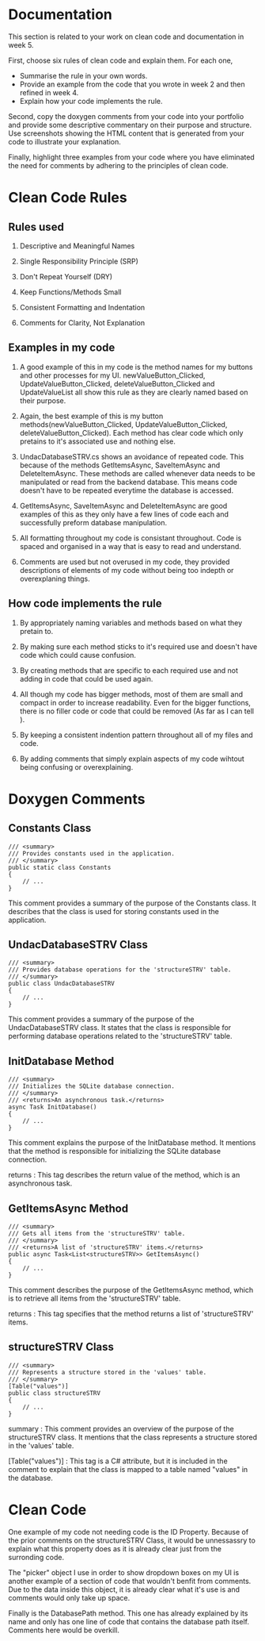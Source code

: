 # Documentation

This section is related to your work on clean code and documentation in week 5.

First, choose six rules of clean code and explain them. For each one,

* Summarise the rule in your own words.
* Provide an example from the code that you wrote in week 2 and then refined in week 4.
* Explain how your code implements the rule. 

Second, copy the doxygen comments from your code into your portfolio and provide some 
descriptive commentary on their purpose and structure. Use screenshots showing the HTML 
content that is generated from your code to illustrate your explanation.

Finally, highlight three examples from your code where you have eliminated the need
for comments by adhering to the principles of clean code.

# Clean Code Rules

## Rules used 

1. Descriptive and Meaningful Names

2. Single Responsibility Principle (SRP)

3. Don't Repeat Yourself (DRY)

4. Keep Functions/Methods Small

5. Consistent Formatting and Indentation

6. Comments for Clarity, Not Explanation

## Examples in my code

1. A good example of this in my code is the method names for my buttons and other processes for my UI. newValueButton_Clicked, UpdateValueButton_Clicked, deleteValueButton_Clicked and UpdateValueList all show this rule as they are clearly named based on their purpose.

2. Again, the best example of this is my button methods(newValueButton_Clicked, UpdateValueButton_Clicked, deleteValueButton_Clicked). Each method has clear code which only pretains to it's associated use and nothing else.

3. UndacDatabaseSTRV.cs shows an avoidance of repeated code. This because of the methods GetItemsAsync, SaveItemAsync and DeleteItemAsync. These methods are called whenever data needs to be manipulated or read from the backend database. This means code doesn't have to be repeated everytime the database is accessed.

4. GetItemsAsync, SaveItemAsync and DeleteItemAsync are good examples of this as they only have a few lines of code each and successfully preform database manipulation.

5. All formatting throughout my code is consistant throughout. Code is spaced and organised in a way that is easy to read and understand.

6. Comments are used but not overused in my code, they provided descriptions of elements of my code without being too indepth or overexplaning things.

## How code implements the rule

1. By appropriately naming variables and methods based on what they pretain to.

2. By making sure each method sticks to it's required use and doesn't have code which could cause confusion.

3. By creating methods that are specific to each required use and not adding in code that could be used again.

4. All though my code has bigger methods, most of them are small and compact in order to increase readability. Even for the bigger functions, there is no filler code or code that could be removed (As far as I can tell ).

5. By keeping a consistent indention pattern throughout all of my files and code.

6. By adding comments that simply explain aspects of my code wihtout being confusing or overexplaining.

# Doxygen Comments 

## Constants Class

```
/// <summary>
/// Provides constants used in the application.
/// </summary>
public static class Constants
{
    // ...
}

```

This comment provides a summary of the purpose of the Constants class. It describes that the class is used for storing constants used in the application.

## UndacDatabaseSTRV Class

```
/// <summary>
/// Provides database operations for the 'structureSTRV' table.
/// </summary>
public class UndacDatabaseSTRV
{
    // ...
}

```

This comment provides a summary of the purpose of the UndacDatabaseSTRV class. It states that the class is responsible for performing database operations related to the 'structureSTRV' table.


## InitDatabase Method

```
/// <summary>
/// Initializes the SQLite database connection.
/// </summary>
/// <returns>An asynchronous task.</returns>
async Task InitDatabase()
{
    // ...
}

```

This comment explains the purpose of the InitDatabase method. It mentions that the method is responsible for initializing the SQLite database connection.

returns : This tag describes the return value of the method, which is an asynchronous task.

## GetItemsAsync Method

```
/// <summary>
/// Gets all items from the 'structureSTRV' table.
/// </summary>
/// <returns>A list of 'structureSTRV' items.</returns>
public async Task<List<structureSTRV>> GetItemsAsync()
{
    // ...
}

```

This comment describes the purpose of the GetItemsAsync method, which is to retrieve all items from the 'structureSTRV' table.

returns : This tag specifies that the method returns a list of 'structureSTRV' items.

## structureSTRV Class

```
/// <summary>
/// Represents a structure stored in the 'values' table.
/// </summary>
[Table("values")]
public class structureSTRV
{
    // ...
}

```

summary : This comment provides an overview of the purpose of the structureSTRV class. It mentions that the class represents a structure stored in the 'values' table.

[Table("values")] : This tag is a C# attribute, but it is included in the comment to explain that the class is mapped to a table named "values" in the database.


# Clean Code 

One example of my code not needing code is the ID Property. Because of the prior comments on the structureSTRV Class, it would be unnessassry to explain what this property does as it is already clear just from the surronding code. 

The "picker" object I use in order to show dropdown boxes on my UI is another example of a section of code that wouldn't benfit from comments. Due to the data inside this object, it is already clear what it's use is and comments would only take up space.  

Finally is the DatabasePath method. This one has already explained by its name and only has one line of code that contains the database path itself. Comments here would be overkill.  

